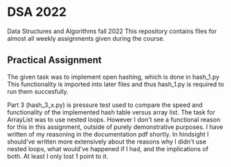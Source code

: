 # DSA 2022
 Data Structures and Algorithms fall 2022
 This repository contains files for almost all weekly assignments given during the course.
 
 ## Practical Assignment
 The given task was to implement open hashing, which is done in hash_1.py
 This functionality is imported into later files and thus hash_1.py is required to run them succesfully.
 
 Part 3 (hash_3_x.py) is pressure test used to compare the speed and functionality of the implemented hash table versus array list.
 The task for ArrayList was to use nested loops. However I don't see a functional reason for this in this assignment, outside of purely demonstrative purposes. I have written of my reasoning in the documentation pdf shortly. In hindsight I should've written more extensively about the reasons why I didn't use nested loops, what would've happened if I had, and the implications of both. At least I only lost 1 point to it.
